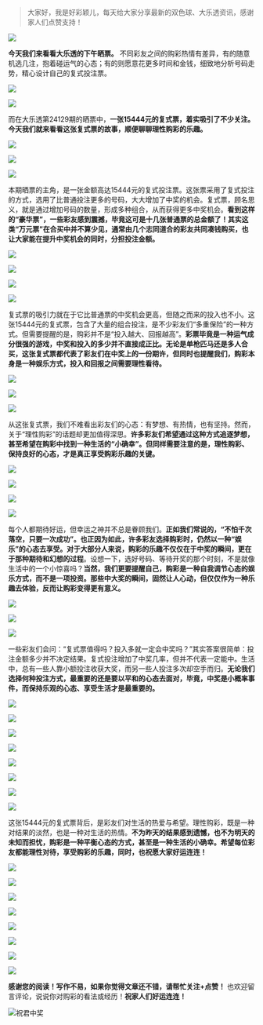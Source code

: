 > 大家好，我是好彩颖儿，每天给大家分享最新的双色球、大乐透资讯，感谢家人们点赞支持！

![](https://cdn.jsdelivr.net/gh/wangwenjie1314/PicCDN/2024-7-12/1720763627240-image.png)

**今天我们来看看大乐透的下午晒票。** 不同彩友之间的购彩热情有差异，有的随意机选几注，抱着碰运气的心态；有的则愿意花更多时间和金钱，细致地分析号码走势，精心设计自己的复式投注票。


![](https://cdn.jsdelivr.net/gh/wangwenjie1314/PicCDN/2024-11-6/1730879220598-image.png)


![](https://cdn.jsdelivr.net/gh/wangwenjie1314/PicCDN/2024-11-6/1730879227064-image.png)

而在大乐透第24129期的晒票中，**一张15444元的复式票，着实吸引了不少关注。今天我们就来看看这张复式票的故事，顺便聊聊理性购彩的乐趣。**

![](https://cdn.jsdelivr.net/gh/wangwenjie1314/PicCDN/2024-11-6/1730879283061-image.png)


![](https://cdn.jsdelivr.net/gh/wangwenjie1314/PicCDN/2024-11-6/1730879232278-image.png)

![](https://cdn.jsdelivr.net/gh/wangwenjie1314/PicCDN/2024-11-6/1730879306330-image.png)


本期晒票的主角，是一张金额高达15444元的复式投注票。这张票采用了复式投注的方式，选用了比普通投注更多的号码，大大增加了中奖的机会。复式票，顾名思义，就是通过增加号码的数量，形成多种组合，从而获得更多中奖机会。**看到这样的“豪华票”，一些彩友感到震撼，毕竟这可是十几张普通票的总金额了！其实这类“万元票”在合买中并不算少见，通常由几个志同道合的彩友共同凑钱购买，也让大家能在提升中奖机会的同时，分担投注金额。**


![](https://cdn.jsdelivr.net/gh/wangwenjie1314/PicCDN/2024-11-6/1730879277468-image.png)


![](https://cdn.jsdelivr.net/gh/wangwenjie1314/PicCDN/2024-11-6/1730879300930-image.png)

![](https://cdn.jsdelivr.net/gh/wangwenjie1314/PicCDN/2024-11-6/1730879297439-image.png)

![](https://cdn.jsdelivr.net/gh/wangwenjie1314/PicCDN/2024-11-6/1730879293624-image.png)

复式票的吸引力就在于它比普通票的中奖机会更高，但随之而来的投入也不小。这张15444元的复式票，包含了大量的组合投注，是不少彩友们“多重保险”的一种方式。但需要提醒的是，购彩并不是“投入越大、回报越高”。**彩票毕竟是一种运气成分很强的游戏，中奖和投入的多少并不直接成正比。无论是单枪匹马还是多人合买，这张复式票都代表了彩友们在中奖上的一份期许，但同时也提醒我们，购彩本身是一种娱乐方式，投入和回报之间需要理性看待。**


![](https://cdn.jsdelivr.net/gh/wangwenjie1314/PicCDN/2024-11-6/1730879271175-image.png)

![](https://cdn.jsdelivr.net/gh/wangwenjie1314/PicCDN/2024-11-6/1730879266841-image.png)

![](https://cdn.jsdelivr.net/gh/wangwenjie1314/PicCDN/2024-11-6/1730879259241-image.png)


从这张复式票，我们不难看出彩友们的心态：有梦想、有热情，也有坚持。然而，关于“理性购彩”的话题却更加值得深思。**许多彩友们希望通过这种方式追逐梦想，甚至希望在购彩中找到一种生活的“小确幸”。但同样需要注意的是，理性购彩、保持良好的心态，才是真正享受购彩乐趣的关键。**


![](https://cdn.jsdelivr.net/gh/wangwenjie1314/PicCDN/2024-11-6/1730879288819-image.png)

![](https://cdn.jsdelivr.net/gh/wangwenjie1314/PicCDN/2024-11-6/1730879248715-image.png)

![](https://cdn.jsdelivr.net/gh/wangwenjie1314/PicCDN/2024-11-6/1730879244885-image.png)

![](https://cdn.jsdelivr.net/gh/wangwenjie1314/PicCDN/2024-11-6/1730879253904-image.png)


每个人都期待好运，但幸运之神并不总是眷顾我们。**正如我们常说的，“不怕千次落空，只要一次成功”。也正因为如此，许多彩友选择购彩时，仍然以一种“娱乐”的心态去享受。对于大部分人来说，购彩的乐趣不仅仅在于中奖的瞬间，更在于那种期待和幻想的过程**。设想一下，选好号码、等待开奖的那个时刻，不是就像生活中的一个小惊喜吗？**当然，我们更要提醒自己，购彩是一种自我调节心态的娱乐方式，而不是一项投资。那些中大奖的瞬间，固然让人心动，但仅仅作为一种乐趣去体验，反而让购彩变得更有意义。**


![](https://cdn.jsdelivr.net/gh/wangwenjie1314/PicCDN/2024-11-6/1730879321827-image.png)

![](https://cdn.jsdelivr.net/gh/wangwenjie1314/PicCDN/2024-11-6/1730879318011-image.png)

![](https://cdn.jsdelivr.net/gh/wangwenjie1314/PicCDN/2024-11-6/1730879314198-image.png)


一些彩友们会问：“复式票值得吗？投入多就一定会中奖吗？”其实答案很简单：投注金额多少并不决定结果。复式投注增加了中奖几率，但并不代表一定能中。生活中，总有一些人靠小额投注收获大奖，而另一些人投注多次却空手而归。**无论我们选择何种投注方式，最重要的还是要以平和的心态去面对，毕竟，中奖是小概率事件，而保持乐观的心态、享受生活才是最重要的。**


![](https://cdn.jsdelivr.net/gh/wangwenjie1314/PicCDN/2024-11-6/1730879348550-image.png)

![](https://cdn.jsdelivr.net/gh/wangwenjie1314/PicCDN/2024-11-6/1730879337532-image.png)

![](https://cdn.jsdelivr.net/gh/wangwenjie1314/PicCDN/2024-11-6/1730879332641-image.png)

![](https://cdn.jsdelivr.net/gh/wangwenjie1314/PicCDN/2024-11-6/1730879356708-image.png)


![](https://cdn.jsdelivr.net/gh/wangwenjie1314/PicCDN/2024-11-6/1730879363957-image.png)


![](https://cdn.jsdelivr.net/gh/wangwenjie1314/PicCDN/2024-11-6/1730879430558-image.png)

![](https://cdn.jsdelivr.net/gh/wangwenjie1314/PicCDN/2024-11-6/1730879421574-image.png)

![](https://cdn.jsdelivr.net/gh/wangwenjie1314/PicCDN/2024-11-6/1730879414775-image.png)

这张15444元的复式票背后，是彩友们对生活的热爱与希望。理性购彩，既是一种对结果的淡然，也是一种对生活的热情。**不为昨天的结果感到遗憾，也不为明天的未知而担忧，购彩是一种平衡心态的方式，甚至是一种生活的小确幸。希望每位彩友都能理性对待，享受购彩的乐趣，同时，也祝愿大家好运连连！**


![](https://cdn.jsdelivr.net/gh/wangwenjie1314/PicCDN/2024-11-6/1730879369265-image.png)

![](https://cdn.jsdelivr.net/gh/wangwenjie1314/PicCDN/2024-11-6/1730879376513-image.png)


![](https://cdn.jsdelivr.net/gh/wangwenjie1314/PicCDN/2024-11-6/1730879399705-image.png)

![](https://cdn.jsdelivr.net/gh/wangwenjie1314/PicCDN/2024-11-6/1730879390260-image.png)

![](https://cdn.jsdelivr.net/gh/wangwenjie1314/PicCDN/2024-11-6/1730879382980-image.png)

![](https://cdn.jsdelivr.net/gh/wangwenjie1314/PicCDN/2024-11-6/1730879408491-image.png)


![](https://cdn.jsdelivr.net/gh/wangwenjie1314/PicCDN/2024-11-6/1730879437897-image.png)


![](https://cdn.jsdelivr.net/gh/wangwenjie1314/PicCDN/2024-11-6/1730879445688-image.png)


**感谢您的阅读！写作不易，如果你觉得文章还不错，请帮忙关注+点赞！** 也欢迎留言评论，说说你对购彩的看法或经历！**祝家人们好运连连！**

![祝君中奖](https://cdn.jsdelivr.net/gh/wangwenjie1314/PicCDN/2024-8-14/1723606841858-image.png)